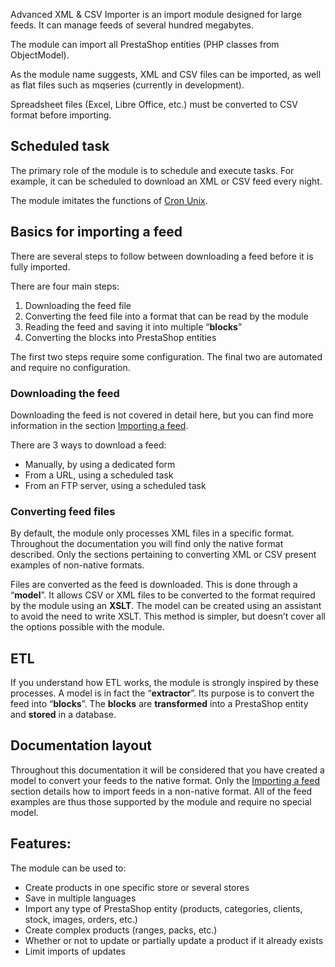 ﻿Advanced XML & CSV Importer is an import module designed for large feeds. 
It can manage feeds of several hundred megabytes.

The module can import all PrestaShop entities (PHP classes from ObjectModel).

As the module name suggests, XML and CSV files can be imported, as well as flat files such as mqseries (currently in development).

Spreadsheet files (Excel, Libre Office, etc.) must be converted to CSV format before importing.

## Scheduled task

The primary role of the module is to schedule and execute tasks. For example, it can be scheduled to download an XML or CSV feed every night.  

The module imitates the functions of [Cron Unix](https://en.wikipedia.org/wiki/Cron).

## Basics for importing a feed

There are several steps to follow between downloading a feed before it is fully imported.

There are four main steps:
1. Downloading the feed file
2. Converting the feed file into a format that can be read by the module 
3. Reading the feed and saving it into multiple “**blocks**”
4. Converting the blocks into PrestaShop entities

The first two steps require some configuration. The final two are automated and require no configuration.

### Downloading the feed 

Downloading the feed is not covered in detail here, but you can find more information in the section [Importing a feed](!en/Importing_a_feed).

There are 3 ways to download a feed: 
- Manually, by using a dedicated form
- From a URL, using a scheduled task
- From an FTP server, using a scheduled task

### Converting feed files

By default, the module only processes XML files in a specific format. Throughout the documentation you will find only the native format described. Only the sections pertaining to converting XML or CSV present examples of non-native formats.

Files are converted as the feed is downloaded. This is done through a “**model**”. It allows CSV or XML files to be converted to the format required by the module using an **XSLT**. The model can be created using an assistant to avoid the need to write XSLT. This method is simpler, but doesn’t cover all the options possible with the module.  

## ETL

If you understand how ETL works, the module is strongly inspired by these processes. A model is in fact the “**extractor**”. Its purpose is to convert the feed into “**blocks**”. The **blocks** are **transformed** into a PrestaShop entity and **stored** in a database. 

## Documentation layout

Throughout this documentation it will be considered that you have created a model to convert your feeds to the native format. Only the [Importing a feed](!en/Importing_a_feed) section details how to import feeds in a non-native format. All of the feed examples are thus those supported by the module and require no special model. 

## Features:

The module can be used to:
- Create products in one specific store or several stores
- Save in multiple languages
- Import any type of PrestaShop entity (products, categories, clients, stock, images, orders, etc.)
- Create complex products (ranges, packs, etc.)
- Whether or not to update or partially update a product if it already exists
- Limit imports of updates

